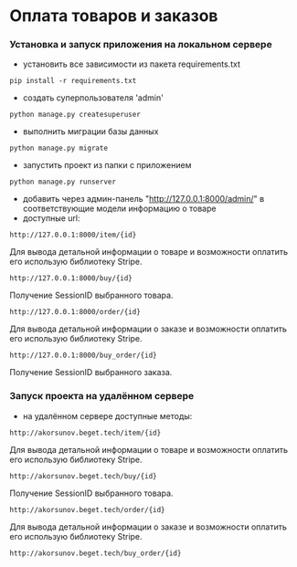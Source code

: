 # Оплата товаров и заказов

### Установка и запуск приложения на локальном сервере

- установить все зависимости из пакета requirements.txt
```angular2html
pip install -r requirements.txt
```
- создать суперпользователя 'admin'
```angular2html
python manage.py createsuperuser
```
- выполнить миграции базы данных
```angular2html
python manage.py migrate
```
- запустить проект из папки с приложением
```angular2html
python manage.py runserver
```
- добавить через админ-панель "http://127.0.0.1:8000/admin/" в соответствующие модели информацию о товаре
- доступные url:
```angular2html
http://127.0.0.1:8000/item/{id}
```
Для вывода детальной информации о товаре и возможности оплатить его 
использую библиотеку Stripe.
```angular2html
http://127.0.0.1:8000/buy/{id}
```
Получение SessionID выбранного товара.
```angular2html
http://127.0.0.1:8000/order/{id}
```
Для вывода детальной информации о заказе и возможности оплатить его 
использую библиотеку Stripe.
```angular2html
http://127.0.0.1:8000/buy_order/{id}
```
Получение SessionID выбранного заказа.

### Запуск проекта на удалённом сервере

- на удалённом сервере доступные методы:
```angular2html
http://akorsunov.beget.tech/item/{id}
```
Для вывода детальной информации о товаре и возможности оплатить его 
использую библиотеку Stripe.
```angular2html
http://akorsunov.beget.tech/buy/{id}
```
Получение SessionID выбранного товара.
```angular2html
http://akorsunov.beget.tech/order/{id}
```
Для вывода детальной информации о заказе и возможности оплатить его 
использую библиотеку Stripe.
```angular2html
http://akorsunov.beget.tech/buy_order/{id}
```